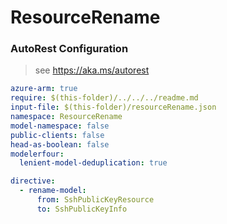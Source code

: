 # ResourceRename
### AutoRest Configuration
> see https://aka.ms/autorest

``` yaml
azure-arm: true
require: $(this-folder)/../../../readme.md
input-file: $(this-folder)/resourceRename.json
namespace: ResourceRename
model-namespace: false
public-clients: false
head-as-boolean: false
modelerfour:
  lenient-model-deduplication: true

directive:
  - rename-model:
      from: SshPublicKeyResource
      to: SshPublicKeyInfo
```
